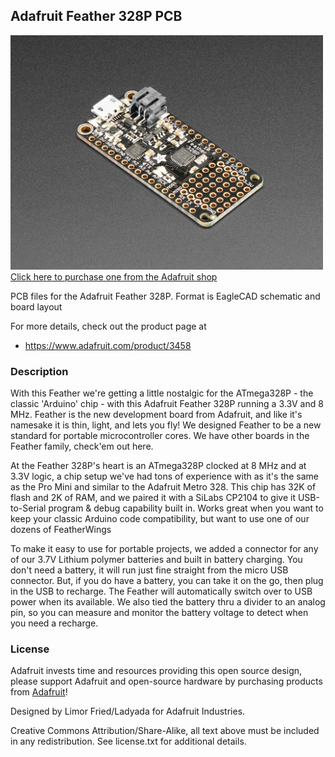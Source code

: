 ## Adafruit Feather 328P PCB

<a href="http://www.adafruit.com/products/3458"><img src="assets/image.jpg?raw=true" width="500px"><br/>
Click here to purchase one from the Adafruit shop</a>

PCB files for the Adafruit Feather 328P. Format is EagleCAD schematic and board layout

For more details, check out the product page at
* https://www.adafruit.com/product/3458

### Description

With this Feather we're getting a little nostalgic for the ATmega328P - the classic 'Arduino' chip - with this Adafruit Feather 328P running a 3.3V and 8 MHz. Feather is the new development board from Adafruit, and like it's namesake it is thin, light, and lets you fly! We designed Feather to be a new standard for portable microcontroller cores. We have other boards in the Feather family, check'em out here.

At the Feather 328P's heart is an ATmega328P clocked at 8 MHz and at 3.3V logic, a chip setup we've had tons of experience with as it's the same as the Pro Mini and similar to the Adafruit Metro 328. This chip has 32K of flash and 2K of RAM, and we paired it with a SiLabs CP2104 to give it USB-to-Serial program & debug capability built in. Works great when you want to keep your classic Arduino code compatibility, but want to use one of our dozens of FeatherWings

To make it easy to use for portable projects, we added a connector for any of our 3.7V Lithium polymer batteries and built in battery charging. You don't need a battery, it will run just fine straight from the micro USB connector. But, if you do have a battery, you can take it on the go, then plug in the USB to recharge. The Feather will automatically switch over to USB power when its available. We also tied the battery thru a divider to an analog pin, so you can measure and monitor the battery voltage to detect when you need a recharge.

### License

Adafruit invests time and resources providing this open source design, please support Adafruit and open-source hardware by purchasing products from [Adafruit](https://www.adafruit.com)!

Designed by Limor Fried/Ladyada for Adafruit Industries.

Creative Commons Attribution/Share-Alike, all text above must be included in any redistribution. See license.txt for additional details.
